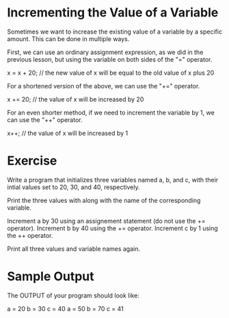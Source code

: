 Incrementing the Value of a Variable
====================================

Sometimes we want to increase the existing value of a variable by a specific amount. This can
be done in multiple ways.

First, we can use an ordinary assignment expression, as we did in the previous lesson, but using 
the variable on both sides of the "=" operator.

  x = x + 20;  // the new value of x will be equal to the old value of x plus 20

For a shortened version of the above, we can use the "+=" operator.

  x += 20;     // the value of x will be increased by 20

For an even shorter method, if we need to increment the variable by 1, we can use the "++" operator.

  x++;         // the value of x will be increased by 1

Exercise
========

Write a program that initializes three variables named a, b, and c, with their intial
values set to 20, 30, and 40, respectively.

Print the three values with along with the name of the corresponding variable.

Increment a by 30 using an assignement statement (do not use the += operator).
Increment b by 40 using the += operator.
Increment c by 1 using the ++ operator.

Print all three values and variable names again.

Sample Output
=============

The OUTPUT of your program should look like:

a = 20
b = 30
c = 40
a = 50
b = 70
c = 41
